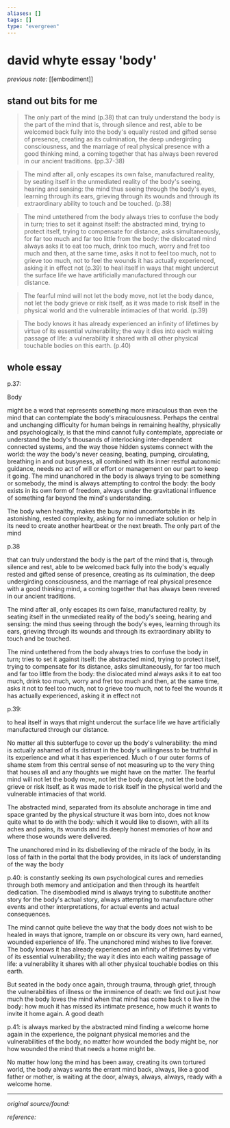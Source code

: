 ```yaml
---
aliases: []
tags: []
type: "evergreen"
---
```


# david whyte essay 'body'

_previous note:_ [[embodiment]]

## stand out bits for me

> The only part of the mind (p.38) that can truly understand the body is the part of the mind that is, through silence and rest, able to be welcomed back fully into the body's equally rested and gifted sense of presence, creating as its culmination, the deep undergirding consciousness, and the marriage of real physical presence with a good thinking mind, a coming together that has always been revered in our ancient traditions. (pp.37-38)

> The mind after all, only escapes its own false, manufactured reality, by seating itself in the unmediated reality of the body's seeing, hearing and sensing: the mind thus seeing through the body's eyes, learning through its ears, grieving through its wounds and through its extraordinary ability to touch and be touched. (p.38)

> The mind untethered from the body always tries to confuse the body in turn; tries to set it against itself: the abstracted mind, trying to protect itself, trying to compensate for distance, asks simultaneously, for far too much and far too little from the body: the dislocated mind always asks it to eat too much, drink too much, worry and fret too much and then, at the same time, asks it not to feel too much, not to grieve too much, not to feel the wounds it has actually experienced, asking it in effect not (p.39) to heal itself in ways that might undercut the surface life we have artificially manufactured through our distance. 

> The fearful mind will not let the body move, not let the body dance, not let the body grieve or risk itself, as it was made to risk itself in the physical world and the vulnerable intimacies of that world. (p.39)

> The body knows it has already experienced an infinity of lifetimes by virtue of its essential vulnerability; the way it dies into each waiting passage of life: a vulnerability it shared with all other physical touchable bodies on this earth. (p.40)

## whole essay
p.37:

Body

might be a word that represents something more miraculous than even the mind that can contemplate the body's miraculousness. Perhaps the central and unchanging difficulty for human beings in remaining healthy, physically and psychologically, is that the mind cannot fully contemplate, appreciate or understand the body's thousands of interlocking inter-dependent connected systems, and the way those hidden systems connect with the world: the way the body's never ceasing, beating, pumping, circulating, breathing in and out busyness, all combined with its inner restful autonomic guidance, needs no act of will or effort or management on our part to keep it going. The mind unanchored in the body is always trying to be something or somebody, the mind is always attempting to control the body: the body exists in its own form of freedom, always under the gravitational influence of something far beyond the mind's understanding.

The body when healthy, makes the busy mind uncomfortable in its astonishing, rested complexity, asking for no immediate solution or help in its need to create another heartbeat or the next breath. The only part of the mind

p.38

that can truly understand the body is the part of the mind that is, through silence and rest, able to be welcomed back fully into the body's equally rested and gifted sense of presence, creating as its culmination, the deep undergirding consciousness, and the marriage of real physical presence with a good thinking mind, a coming together that has always been revered in our ancient traditions.

The mind after all, only escapes its own false, manufactured reality, by seating itself in the unmediated reality of the body's seeing, hearing and sensing: the mind thus seeing through the body's eyes, learning through its ears, grieving through its wounds and through its extraordinary ability to touch and be touched.

The mind untethered from the body always tries to confuse the body in turn; tries to set it against itself: the abstracted mind, trying to protect itself, trying to compensate for its distance, asks simultaneously, for far too much and far too little from the body: the dislocated mind always asks it to eat too much, drink too much, worry and fret too much and then, at the same time, asks it not to feel too much, not to grieve too much, not to feel the wounds it has actually experienced, asking it in effect not

p.39:

to heal itself in ways that might undercut the surface life we have artificially manufactured through our distance.

No matter all this subterfuge to cover up the body's vulnerability: the mind is actually ashamed of its distrust in the body's willingness to be truthful in its experience and what it has experienced. Much o f our outer forms of shame stem from this central sense of not measuring up to the very thing that houses all and any thoughts we might have on the matter. The fearful mind will not let the body move, not let the body dance, not let the body grieve or risk itself, as it was made to risk itself in the physical world and the vulnerable intimacies of that world.

The abstracted mind, separated from its absolute anchorage in time and space granted by the physical structure it was born into, does not know quite what to do with the body: which it would like to disown, with all its aches and pains, its wounds and its deeply honest memories of how and where those wounds were delivered.

The unanchored mind in its disbelieving of the miracle of the body, in its loss of faith in the portal that the body provides, in its lack of understanding of the way the body

p.40:
is constantly seeking its own psychological cures and remedies through both memory and anticipation and then through its heartfelt dedication. The disembodied mind is always trying to substitute another story for the body's actual story, always attempting to manufacture other events and other interpretations, for actual events and actual consequences.

The mind cannot quite believe the way that the body does not wish to be healed in ways that ignore, trample on or obscure its very own, hard earned, wounded experience of life. The unanchored mind wishes to live forever. The body knows it has already experienced an infinity of lifetimes by virtue of its essential vulnerability; the way it dies into each waiting passage of life: a vulnerability it shares with all other physical touchable bodies on this earth.

But seated in the body once again, through trauma, through grief, through the vulnerabilities of illness or the imminence of death: we find out just how much the body loves the mind when that mind has come back t o live in the body: how much it has missed its intimate presence, how much it wants to invite it home again. A good death

p.41:
is always marked by the abstracted mind finding a welcome home again in the experience, the poignant physical memories and the vulnerabilities of the body, no matter how wounded the body might be, nor how wounded the mind that needs a home might be. 

No matter how long the mind has been away, creating its own tortured world, the body always wants the errant mind back, always, like a good father or mother, is waiting at the door, always, always, always, ready with a welcome home.


---

_original source/found:_ 

_reference:_ 



